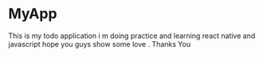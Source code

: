 # MyApp
This is my todo application i m doing practice and learning react native and javascript hope
you guys show some love .
Thanks You 